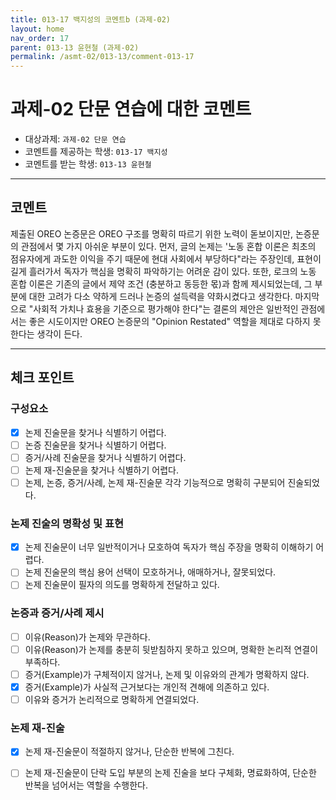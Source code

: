 ```yaml
---
title: 013-17 백지성의 코멘트b (과제-02) 
layout: home
nav_order: 17
parent: 013-13 윤현철 (과제-02)
permalink: /asmt-02/013-13/comment-013-17
---
```


# 과제-02 단문 연습에 대한 코멘트

- 대상과제: `과제-02 단문 연습`
- 코멘트를 제공하는 학생: `013-17 백지성` 
- 코멘트를 받는 학생: `013-13 윤현철` 

---

## 코멘트

제출된 OREO 논증문은 OREO 구조를 명확히 따르기 위한 노력이 돋보이지만, 논증문의 관점에서 몇 가지 아쉬운 부분이 있다. 먼저, 글의 논제는 '노동 혼합 이론은 최초의 점유자에게 과도한 이익을 주기 때문에 현대 사회에서 부당하다"라는 주장인데, 표현이 길게 흘러가서 독자가 핵심을 명확히 파악하기는 어려운 감이 있다. 또한, 로크의 노동 혼합 이론은 기존의 글에서 제약 조건 (충분하고 동등한 몫)과 함께 제시되었는데, 그 부분에 대한 고려가 다소 약하게 드러나 논증의 설득력을 약화시켰다고 생각한다. 마지막으로 "사회적 가치나 효용을 기준으로 평가해야 한다"는 결론의 제안은 일반적인 관점에서는 좋은 시도이지만 OREO 논증문의 "Opinion Restated" 역할을 제대로 다하지 못한다는 생각이 든다.

---

## 체크 포인트

### **구성요소**
- [x] 논제 진술문을 찾거나 식별하기 어렵다.
- [ ] 논증 진술문을 찾거나 식별하기 어렵다.
- [ ] 증거/사례 진술문을 찾거나 식별하기 어렵다.
- [ ] 논제 재-진술문을 찾거나 식별하기 어렵다.
- [ ] 논제, 논증, 증거/사례, 논제 재-진술문 각각 기능적으로 명확히 구분되어 진술되었다.

### **논제 진술의 명확성 및 표현**  
- [x] 논제 진술문이 너무 일반적이거나 모호하여 독자가 핵심 주장을 명확히 이해하기 어렵다.  
- [ ] 논제 진술문의 핵심 용어 선택이 모호하거나, 애매하거나, 잘못되었다.  
- [ ] 논제 진술문이 필자의 의도를 명확하게 전달하고 있다.  

### **논증과 증거/사례 제시**  
- [ ] 이유(Reason)가 논제와 무관하다.
- [ ] 이유(Reason)가 논제를 충분히 뒷받침하지 못하고 있으며, 명확한 논리적 연결이 부족하다.  
- [ ] 증거(Example)가 구체적이지 않거나, 논제 및 이유와의 관계가 명확하지 않다. 
- [x] 증거(Example)가 사실적 근거보다는 개인적 견해에 의존하고 있다.  
- [ ] 이유와 증거가 논리적으로 명확하게 연결되었다.  

### **논제 재-진술**  
- [x] 논제 재-진술문이 적절하지 않거나, 단순한 반복에 그친다.   
- [ ] 논제 재-진술문이 단락 도입 부분의 논제 진술을 보다 구체화, 명료화하여, 단순한 반복을 넘어서는 역할을 수행한다.  

